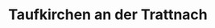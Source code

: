 ---
title: Taufkirchen an der Trattnach
url: /taufkirchen-an-der-trattnach/
latitude: 48.245
longitude: 13.745
---